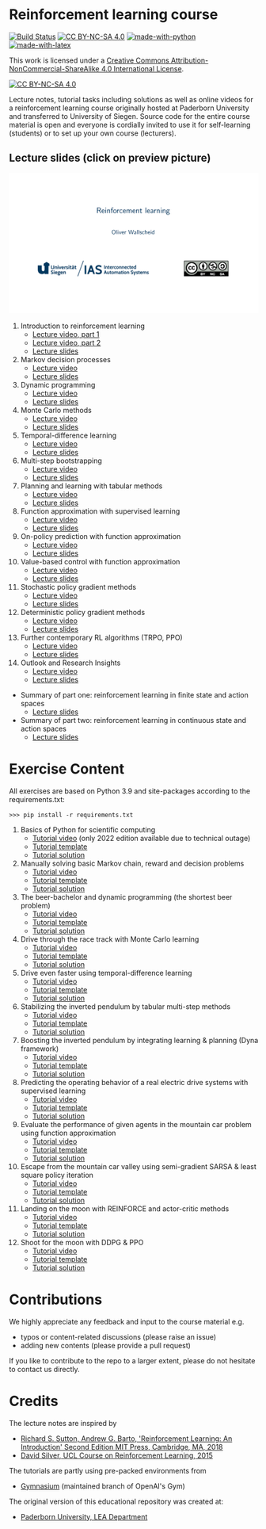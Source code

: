 # Reinforcement learning course

[![Build Status](https://github.com/IAS-Uni-Siegen/RL_course/actions/workflows/buildPDFs.yml/badge.svg)](https://github.com/IAS-Uni-Siegen/RL_course/actions/workflows/buildPDFs.yml)
[![CC BY-NC-SA 4.0][cc-by-nc-sa-shield]][cc-by-nc-sa]
[![made-with-python](https://img.shields.io/badge/Made%20with-Python-1f425f.svg)](https://www.python.org/)
[![made-with-latex](https://img.shields.io/badge/Made%20with-LaTeX-1f425f.svg)](https://www.latex-project.org/)

This work is licensed under a
[Creative Commons Attribution-NonCommercial-ShareAlike 4.0 International License][cc-by-nc-sa].

[![CC BY-NC-SA 4.0][cc-by-nc-sa-image]][cc-by-nc-sa]

[cc-by-nc-sa]: http://creativecommons.org/licenses/by-nc-sa/4.0/
[cc-by-nc-sa-image]: https://licensebuttons.net/l/by-nc-sa/4.0/88x31.png
[cc-by-nc-sa-shield]: https://img.shields.io/badge/License-CC%20BY--NC--SA%204.0-lightgrey.svg

Lecture notes, tutorial tasks including solutions as well as online videos for a reinforcement learning course originally hosted at Paderborn University and transferred to University of Siegen. Source code for the entire course material is open and everyone is cordially invited to use it for self-learning (students) or to set up your own course (lecturers).


## Lecture slides (click on preview picture)
<a href="https://ias-uni-siegen.github.io/RL_course/lecture.pdf" target="_blank" class="image fit"><img src="misc/Lecture_preview.jpg" alt=""></a>

01. Introduction to reinforcement learning
    * [Lecture video, part 1](https://www.youtube.com/watch?v=YqlNOCD0rfA)
    * [Lecture video, part 2](https://youtu.be/Yd99sn-64Z8)
    * [Lecture slides](https://ias-uni-siegen.github.io/RL_course/lecture.pdf#sec1)   
02. Markov decision processes
    * [Lecture video](https://www.youtube.com/watch?v=ywn81iGQISE)
    * [Lecture slides](https://ias-uni-siegen.github.io/RL_course/lecture.pdf#sec2) 
03. Dynamic programming
    * [Lecture video](https://www.youtube.com/watch?v=vjIiYdidFPY)
    * [Lecture slides](https://ias-uni-siegen.github.io/RL_course/lecture.pdf#sec3) 
04. Monte Carlo methods
    * [Lecture video](https://www.youtube.com/watch?v=GBL0ArlONrM)
    * [Lecture slides](https://ias-uni-siegen.github.io/RL_course/lecture.pdf#sec4) 
05. Temporal-difference learning
    * [Lecture video](https://www.youtube.com/watch?v=Rnf9Wanxnj8)
    * [Lecture slides](https://ias-uni-siegen.github.io/RL_course/lecture.pdf#sec5) 
06. Multi-step bootstrapping
    * [Lecture video](https://www.youtube.com/watch?v=YYTSZTyjbQ4)
    * [Lecture slides](https://ias-uni-siegen.github.io/RL_course/lecture.pdf#sec6) 
07. Planning and learning with tabular methods
    * [Lecture video](https://www.youtube.com/watch?v=gvJ3__GmHqo)
    * [Lecture slides](https://ias-uni-siegen.github.io/RL_course/lecture.pdf#sec7) 
08. Function approximation with supervised learning
    * [Lecture video](https://www.youtube.com/watch?v=tXAxTiuvges)
    * [Lecture slides](https://ias-uni-siegen.github.io/RL_course/lecture.pdf#sec9) 
09. On-policy prediction with function approximation
    * [Lecture video](https://www.youtube.com/watch?v=aA3MFRHrrtg)
    * [Lecture slides](https://ias-uni-siegen.github.io/RL_course/lecture.pdf#sec10) 
10. Value-based control with function approximation
    * [Lecture video](https://www.youtube.com/watch?v=LE9dVVj5700)
    * [Lecture slides](https://ias-uni-siegen.github.io/RL_course/lecture.pdf#sec11) 
11. Stochastic policy gradient methods
    * [Lecture video](https://www.youtube.com/watch?v=LzuZUyVr2mY)
    * [Lecture slides](https://ias-uni-siegen.github.io/RL_course/lecture.pdf#sec12) 
12. Deterministic policy gradient methods
    * [Lecture video](https://www.youtube.com/watch?v=i6hOcGIgdoQ)
    * [Lecture slides](https://ias-uni-siegen.github.io/RL_course/lecture.pdf#sec13) 
13. Further contemporary RL algorithms (TRPO, PPO)
    * [Lecture video](https://www.youtube.com/watch?v=H8rElrvs9Lo)
    * [Lecture slides](https://ias-uni-siegen.github.io/RL_course/lecture.pdf#sec14)
14. Outlook and Research Insights
    * [Lecture video](https://www.youtube.com/watch?v=-TEzYSzXhW4)
    * [Lecture slides](https://ias-uni-siegen.github.io/RL_course/lecture.pdf#sec15)
   

* Summary of part one: reinforcement learning in finite state and action spaces
    * [Lecture slides](https://ias-uni-siegen.github.io/RL_course/lecture.pdf#sec7) 
* Summary of part two: reinforcement learning in continuous state and action spaces
    * [Lecture slides](https://ias-uni-siegen.github.io/RL_course/lecture.pdf#sec16) 


# Exercise Content
All exercises are based on Python 3.9 and site-packages according to the requirements.txt:
```
>>> pip install -r requirements.txt
```

01. Basics of Python for scientific computing 
    * [Tutorial video](https://www.youtube.com/watch?v=MJXVQXkOEAA&feature=youtu.be) (only 2022 edition available due to technical outage)
    * [Tutorial template](../master/exercises/templates/ex01)
    * [Tutorial solution](../master/exercises/solutions/ex01) 
02. Manually solving basic Markov chain, reward and decision problems
    * [Tutorial video](https://www.youtube.com/watch?v=JBliRPC_C5E&list=PL4GzQQuIDBGt82j99oDSWnjfrtwZ-79Yg&index=4)
    * [Tutorial template](../master/exercises/templates/ex02)
    * [Tutorial solution](../master/exercises/solutions/ex02) 
03. The beer-bachelor and dynamic programming (the shortest beer problem)
    * [Tutorial video](https://www.youtube.com/watch?v=5ylYfeWnb_Y&list=PL4GzQQuIDBGt82j99oDSWnjfrtwZ-79Yg&index=3)
    * [Tutorial template](../master/exercises/templates/ex03)
    * [Tutorial solution](../master/exercises/solutions/ex03) 
04. Drive through the race track with Monte Carlo learning
    * [Tutorial video](https://www.youtube.com/watch?v=RNV7px4AS_E&list=PL4GzQQuIDBGt82j99oDSWnjfrtwZ-79Yg&index=4)
    * [Tutorial template](../master/exercises/templates/ex04)
    * [Tutorial solution](../master/exercises/solutions/ex04) 
05. Drive even faster using temporal-difference learning
    * [Tutorial video](https://www.youtube.com/watch?v=5L3lhod1-CI&list=PL4GzQQuIDBGt82j99oDSWnjfrtwZ-79Yg&index=5)
    * [Tutorial template](../master/exercises/templates/ex05)
    * [Tutorial solution](../master/exercises/solutions/ex05) 
06. Stabilizing the inverted pendulum by tabular multi-step methods
    * [Tutorial video](https://www.youtube.com/watch?v=5k45M8ey_iw&list=PL4GzQQuIDBGt82j99oDSWnjfrtwZ-79Yg&index=6)
    * [Tutorial template](../master/exercises/templates/ex06)
    * [Tutorial solution](../master/exercises/solutions/ex06) 
07. Boosting the inverted pendulum by integrating learning & planning (Dyna framework)
    * [Tutorial video](https://www.youtube.com/watch?v=r9gLTDBzq5k&list=PL4GzQQuIDBGt82j99oDSWnjfrtwZ-79Yg&index=8)
    * [Tutorial template](../master/exercises/templates/ex07)
    * [Tutorial solution](../master/exercises/solutions/ex07) 
08. Predicting the operating behavior of a real electric drive systems with supervised learning
    * [Tutorial video](https://www.youtube.com/watch?v=Aivh5ykeJ2Q)
    * [Tutorial template](../master/exercises/templates/ex08)
    * [Tutorial solution](../master/exercises/solutions/ex08) 
09. Evaluate the performance of given agents in the mountain car problem using function approximation 
    * [Tutorial video](https://www.youtube.com/watch?v=AY7fvqnjmGU)
    * [Tutorial template](../master/exercises/templates/ex09)
    * [Tutorial solution](../master/exercises/solutions/ex09) 
10. Escape from the mountain car valley using semi-gradient SARSA & least square policy iteration
    * [Tutorial video](https://www.youtube.com/watch?v=IPxare_FmlE)
    * [Tutorial template](../master/exercises/templates/ex10)
    * [Tutorial solution](../master/exercises/solutions/ex10) 
11. Landing on the moon with REINFORCE and actor-critic methods
    * [Tutorial video](https://www.youtube.com/watch?v=dL6gK7ITVYU)
    * [Tutorial template](../master/exercises/templates/ex11)
    * [Tutorial solution](../master/exercises/solutions/ex11) 
12. Shoot for the moon with DDPG & PPO
    * [Tutorial video](https://www.youtube.com/watch?v=YpSC9lTQY4k)
    * [Tutorial template](../master/exercises/templates/ex12)
    * [Tutorial solution](../master/exercises/solutions/ex12) 

# Contributions
We highly appreciate any feedback and input to the course material e.g.
* typos or content-related discussions (please raise an issue)
* adding new contents (please provide a pull request)

If you like to contribute to the repo to a larger extent, please do not hesitate to contact us directly. 

# Credits
The lecture notes are inspired by
* [Richard S. Sutton, Andrew G. Barto, 'Reinforcement Learning: An Introduction' Second Edition MIT Press, Cambridge, MA, 2018](http://www.incompleteideas.net/book/the-book-2nd.html)
* [David Silver, UCL Course on Reinforcement Learning, 2015](https://www.davidsilver.uk/teaching/)

The tutorials are partly using pre-packed environments from
* [Gymnasium](https://gymnasium.farama.org/) (maintained branch of OpenAI's Gym)

The original version of this educational repository was created at:
* [Paderborn University, LEA Department](https://github.com/upb-lea/reinforcement_learning_course_materials)
